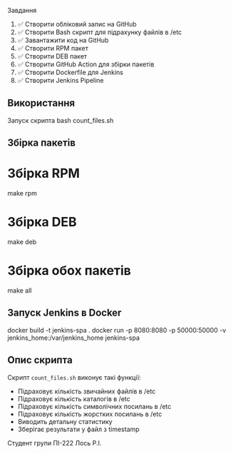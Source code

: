 Завдання
1. ✅ Створити обліковий запис на GitHub
2. ✅ Створити Bash скрипт для підрахунку файлів в /etc
3. ✅ Завантажити код на GitHub
4. ✅ Створити RPM пакет
5. ✅ Створити DEB пакет
6. ✅ Створити GitHub Action для збірки пакетів
7. ✅ Створити Dockerfile для Jenkins
8. ✅ Створити Jenkins Pipeline

## Використання
Запуск скрипта
bash count_files.sh

## Збірка пакетів
# Збірка RPM
make rpm

# Збірка DEB
make deb

# Збірка обох пакетів
make all

## Запуск Jenkins в Docker
docker build -t jenkins-spa .
docker run -p 8080:8080 -p 50000:50000 -v jenkins_home:/var/jenkins_home jenkins-spa

## Опис скрипта

Скрипт `count_files.sh` виконує такі функції:
- Підраховує кількість звичайних файлів в /etc
- Підраховує кількість каталогів в /etc
- Підраховує кількість символічних посилань в /etc
- Підраховує кількість жорстких посилань в /etc
- Виводить детальну статистику
- Зберігає результати у файл з timestamp

Студент групи ПІ-222
Лось Р.І.

